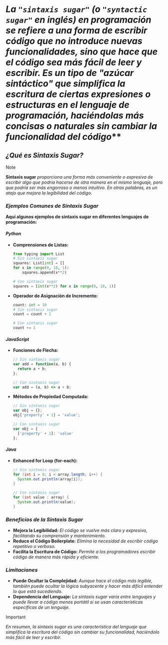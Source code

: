 <!-- Author: Daniel Benjamin Perez Morales -->
<!-- GitHub: https://github.com/D4nitrix13 -->
<!-- GitLab: https://gitlab.com/D4nitrix13 -->
<!-- Email: danielperezdev@proton.me -->

# ***La `"sintaxis sugar"`** (o `"syntactic sugar"` en inglés) en programación se refiere a una forma de escribir código que no introduce nuevas funcionalidades, sino que hace que el código sea más fácil de leer y escribir. Es un tipo de "azúcar sintáctico" que simplifica la escritura de ciertas expresiones o estructuras en el lenguaje de programación, haciéndolas más concisas o naturales sin cambiar la funcionalidad del código***

## ***¿Qué es Sintaxis Sugar?***

> [!NOTE]
> **Sintaxis sugar** *proporciona una forma más conveniente o expresiva de escribir algo que podría hacerse de otra manera en el mismo lenguaje, pero que podría ser más engorroso o menos intuitivo. En otras palabras, es un atajo que mejora la legibilidad del código.*

### ***Ejemplos Comunes de Sintaxis Sugar***

**Aquí algunos ejemplos de sintaxis sugar en diferentes lenguajes de programación:**

#### ***Python***

- **Comprensiones de Listas:**

  ```python
  from typing import List
  # Sin sintaxis sugar
  squares: List[int] = []
  for x in range(0, 10, 1):
      squares.append(x**2)
  
  # Con sintaxis sugar
  squares = [int(x**2) for x in range(0, 10, 1)]
  ```

- **Operador de Asignación de Incremento:**

  ```python
  count: int = 10
  # Sin sintaxis sugar
  count = count + 1
  
  # Con sintaxis sugar
  count += 1
  ```

#### ***JavaScript***

- **Funciones de Flecha:**

  ```javascript
  // Sin sintaxis sugar
  var add = function(a, b) {
    return a + b;
  };

  // Con sintaxis sugar
  var add = (a, b) => a + b;
  ```

- **Métodos de Propiedad Computada:**

  ```javascript
  // Sin sintaxis sugar
  var obj = {};
  obj['property' + 1] = 'value';

  // Con sintaxis sugar
  var obj = {
    ['property' + 1]: 'value'
  };
  ```

#### ***Java***

- **Enhanced for Loop (for-each):**

  ```java
  // Sin sintaxis sugar
  for (int i = 0; i < array.length; i++) {
    System.out.println(array[i]);
  }

  // Con sintaxis sugar
  for (int value : array) {
    System.out.println(value);
  }
  ```

### ***Beneficios de la Sintaxis Sugar***

- **Mejora la Legibilidad:** *El código se vuelve más claro y expresivo, facilitando su comprensión y mantenimiento.*
- **Reduce el Código Boilerplate:** *Elimina la necesidad de escribir código repetitivo o verboso.*
- **Facilita la Escritura de Código:** *Permite a los programadores escribir código de manera más rápida y eficiente.*

### ***Limitaciones***

- **Puede Ocultar la Complejidad:** *Aunque hace el código más legible, también puede ocultar la lógica subyacente y hacer más difícil entender lo que está sucediendo.*
- **Dependencia del Lenguaje:** *La sintaxis sugar varía entre lenguajes y puede llevar a código menos portátil si se usan características específicas de un lenguaje.*

> [!IMPORTANT]
> *En resumen, la sintaxis sugar es una característica del lenguaje que simplifica la escritura del código sin cambiar su funcionalidad, haciéndolo más fácil de leer y escribir.*
